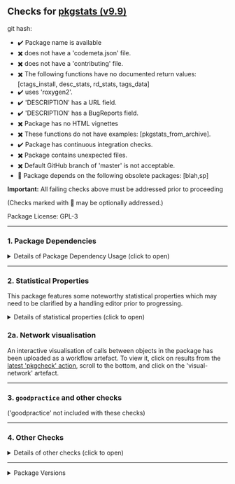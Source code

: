 ## Checks for [pkgstats (v9.9)](https://github.com/ropensci-review-tools/pkgstats)

git hash: [](https://github.com/ropensci-review-tools/pkgstats/tree/)

- :heavy_check_mark: Package name is available
- :heavy_multiplication_x: does not have a 'codemeta.json' file.
- :heavy_multiplication_x: does not have a 'contributing' file.
- :heavy_multiplication_x: The following functions have no documented return values: [ctags_install, desc_stats, rd_stats, tags_data]
- :heavy_check_mark: uses 'roxygen2'.
- :heavy_check_mark: 'DESCRIPTION' has a URL field.
- :heavy_check_mark: 'DESCRIPTION' has a BugReports field.
- :heavy_multiplication_x: Package has no HTML vignettes
- :heavy_multiplication_x: These functions do not have examples: [pkgstats_from_archive].
- :heavy_check_mark: Package has continuous integration checks.
- :heavy_multiplication_x: Package contains unexpected files.
- :heavy_multiplication_x: Default GitHub branch of 'master' is not acceptable.
- :eyes: Package depends on the following obsolete packages: [blah,sp]

**Important:** All failing checks above must be addressed prior to proceeding

(Checks marked with :eyes: may be optionally addressed.)


Package License: GPL-3

---


### 1. Package Dependencies

<details>
<summary>Details of Package Dependency Usage (click to open)</summary>
<p>

The table below tallies all function calls to all packages ('ncalls'), both internal (r-base + recommended, along with the package itself), and external (imported and suggested packages). 'NA' values indicate packages to which no identified calls to R functions could be found. Note that these results are generated by an automated code-tagging system which may not be entirely accurate.

|type       |package    | ncalls|
|:----------|:----------|------:|
|internal   |base       |    447|
|internal   |pkgstats   |     99|
|internal   |stats      |     16|
|internal   |graphics   |     10|
|internal   |utils      |     10|
|internal   |tools      |      2|
|imports    |sys        |     13|
|imports    |readr      |      8|
|imports    |brio       |      7|
|imports    |dplyr      |      7|
|imports    |withr      |      5|
|imports    |fs         |      4|
|imports    |igraph     |      3|
|imports    |checkmate  |     NA|
|imports    |methods    |     NA|
|suggests   |visNetwork |      3|
|suggests   |hms        |      1|
|suggests   |pbapply    |      1|
|suggests   |knitr      |     NA|
|suggests   |pkgbuild   |     NA|
|suggests   |Rcpp       |     NA|
|suggests   |rmarkdown  |     NA|
|suggests   |roxygen2   |     NA|
|suggests   |testthat   |     NA|
|linking_to |cpp11      |     NA|

Click below for tallies of functions used in each package. Locations of each call within this package may be generated locally by running 's <- pkgstats::pkgstats(<path/to/repo>)', and examining the 'external_calls' table.



**NOTE:** Some imported packages appear to have no associated function calls; please ensure with author that these 'Imports' are listed appropriately.


</p></details>

---


### 2. Statistical Properties

This package features some noteworthy statistical properties which may need to be clarified by a handling editor prior to progressing.

<details>
<summary>Details of statistical properties (click to open)</summary>
<p>

The package has:

- code in C++ (9% in 3 files) and R (91% in 19 files)
- 1 authors
- no  vignette
- no internal data file
- 9 imported packages
- 11 exported functions (median 43 lines of code)
- 120 non-exported functions in R (median 21 lines of code)
- 12 R functions (median 16 lines of code)

---

Statistical properties of package structure as distributional percentiles in relation to all current CRAN packages
The following terminology is used:

- `loc` = "Lines of Code"
- `fn` = "function"
- `exp`/`not_exp` = exported / not exported

All parameters are explained as tooltips in the locally-rendered HTML version of this report generated by [the `checks_to_markdown()` function](https://docs.ropensci.org/pkgcheck/reference/checks_to_markdown.html)


The final measure (`fn_call_network_size`) is the total number of calls between functions (in R), or more abstract relationships between code objects in other languages. Values are flagged as "noteworthy" when they lie in the upper or lower 5th percentile.

|measure                 | value| percentile|noteworthy |
|:-----------------------|-----:|----------:|:----------|
|files_R                 |    19|       79.5|           |
|files_src               |     3|       85.4|           |
|files_vignettes         |     0|        0.0|TRUE       |
|files_tests             |     7|       85.6|           |
|loc_R                   |  2698|       88.7|           |
|loc_src                 |   277|       34.4|           |
|loc_tests               |   266|       61.0|           |
|num_vignettes           |     0|        0.0|TRUE       |
|n_fns_r                 |   131|       82.3|           |
|n_fns_r_exported        |    11|       49.4|           |
|n_fns_r_not_exported    |   120|       86.6|           |
|n_fns_src               |    12|       42.5|           |
|n_fns_per_file_r        |     4|       59.9|           |
|n_fns_per_file_src      |     4|       47.5|           |
|num_params_per_fn       |     1|        1.7|TRUE       |
|loc_per_fn_r            |    23|       66.5|           |
|loc_per_fn_r_exp        |    43|       75.4|           |
|loc_per_fn_r_not_exp    |    22|       67.4|           |
|loc_per_fn_src          |    16|       56.9|           |
|rel_whitespace_R        |    19|       88.6|           |
|rel_whitespace_src      |    24|       44.2|           |
|rel_whitespace_tests    |    27|       64.5|           |
|doclines_per_fn_exp     |    31|       36.1|           |
|doclines_per_fn_not_exp |     0|        0.0|TRUE       |
|fn_call_network_size    |   111|       80.8|           |

---

</p></details>


### 2a. Network visualisation

An interactive visualisation of calls between objects in the package has been uploaded as a workflow artefact. To view it, click on results from the [latest 'pkgcheck' action](network.html), scroll to the bottom, and click on the 'visual-network' artefact.

---

### 3. `goodpractice` and other checks

('goodpractice' not included with these checks)

---

### 4. Other Checks

<details>
<summary>Details of other checks (click to open)</summary>
<p>


:heavy_multiplication_x: Package contains the following unexpected files:

- a
- b


:heavy_multiplication_x: Package contains the following (potentially) obsolete packages:

- blah
- sp
- rgdal


See our [Recommended Scaffolding](https://devguide.ropensci.org/building.html?q=scaffol#recommended-scaffolding) for alternatives.


</p>
</details>


---

<details>
<summary>Package Versions</summary>
<p>

|package  |version |
|:--------|:------|
|pkgstats |42    |
|pkgcheck |42    |

</p>
</details>
